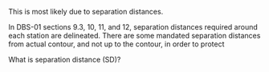 This is most likely due to separation distances.

In DBS-01 sections 9.3, 10, 11, and 12, separation distances required around each station are delineated. There are some mandated separation distances from actual contour, and not up to the contour, in order to protect 

What is  separation distance \(SD\)?



